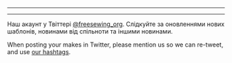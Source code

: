 - - -
- - -

Наш акаунт у Твіттері [@freesewing\_org](https://twitter.com/freesewing_org). Слідкуйте за оновленнями нових шаблонів, новинами від спільноти та іншими новинами.

When posting your makes in Twitter, please mention us so we can re-tweet, and use [our hashtags](/community/hashtags/).

